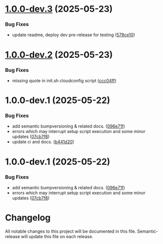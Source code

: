 # [1.0.0-dev.3](https://github.com/bldxio/terraform-digitalocean-supabase/compare/v1.0.0-dev.2...v1.0.0-dev.3) (2025-05-23)


### Bug Fixes

* update readme, deploy dev pre-release for testing ([579ce10](https://github.com/bldxio/terraform-digitalocean-supabase/commit/579ce10b5839fd94ad9aa20561c2df92ad673ac8))

# [1.0.0-dev.2](https://github.com/bldxio/terraform-digitalocean-supabase/compare/v1.0.0-dev.1...v1.0.0-dev.2) (2025-05-23)


### Bug Fixes

* missing quote in init.sh cloudconfig script ([ccc04ff](https://github.com/bldxio/terraform-digitalocean-supabase/commit/ccc04ff14c314c620c95fdaa3d9d6b09e7dee3f1))

# 1.0.0-dev.1 (2025-05-22)


### Bug Fixes

* add semantic bumpversioning & related docs. ([096e71f](https://github.com/bldxio/terraform-digitalocean-supabase/commit/096e71f9e25b1a3501df1f24a50208a3e7111b1d))
* errors which may interrupt setup script execution and some minor updates ([07cb7f8](https://github.com/bldxio/terraform-digitalocean-supabase/commit/07cb7f8a923d7082ccf78b84398dc132d7b0ec7d))
* update ci and docs. ([b441d20](https://github.com/bldxio/terraform-digitalocean-supabase/commit/b441d2030f1811f120f8576592aa291f7b082e6d))

# 1.0.0-dev.1 (2025-05-22)


### Bug Fixes

* add semantic bumpversioning & related docs. ([096e71f](https://github.com/bldxio/terraform-digitalocean-supabase/commit/096e71f9e25b1a3501df1f24a50208a3e7111b1d))
* errors which may interrupt setup script execution and some minor updates ([07cb7f8](https://github.com/bldxio/terraform-digitalocean-supabase/commit/07cb7f8a923d7082ccf78b84398dc132d7b0ec7d))

# Changelog

All notable changes to this project will be documented in this file. Semantic-release will update this file on each release.
